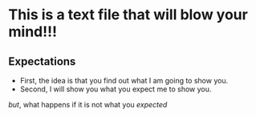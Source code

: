 This is a text file that will blow your mind!!!
===============================================

## Expectations

- First, the idea is that you find out what I am going to show you.
- Second, I will show you what you expect me to show you.

_but_, what happens if it is not what you *expected*
